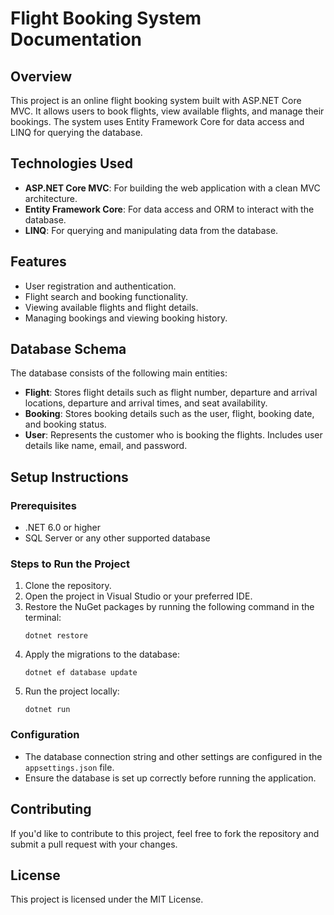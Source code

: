 
# Flight Booking System Documentation

## Overview
This project is an online flight booking system built with ASP.NET Core MVC. It allows users to book flights, view available flights, and manage their bookings. The system uses Entity Framework Core for data access and LINQ for querying the database.

## Technologies Used
- **ASP.NET Core MVC**: For building the web application with a clean MVC architecture.
- **Entity Framework Core**: For data access and ORM to interact with the database.
- **LINQ**: For querying and manipulating data from the database.

## Features
- User registration and authentication.
- Flight search and booking functionality.
- Viewing available flights and flight details.
- Managing bookings and viewing booking history.

## Database Schema
The database consists of the following main entities:
- **Flight**: Stores flight details such as flight number, departure and arrival locations, departure and arrival times, and seat availability.
- **Booking**: Stores booking details such as the user, flight, booking date, and booking status.
- **User**: Represents the customer who is booking the flights. Includes user details like name, email, and password.

## Setup Instructions
### Prerequisites
- .NET 6.0 or higher
- SQL Server or any other supported database

### Steps to Run the Project
1. Clone the repository.
2. Open the project in Visual Studio or your preferred IDE.
3. Restore the NuGet packages by running the following command in the terminal:
   ```
   dotnet restore
   ```
4. Apply the migrations to the database:
   ```
   dotnet ef database update
   ```
5. Run the project locally:
   ```
   dotnet run
   ```

### Configuration
- The database connection string and other settings are configured in the `appsettings.json` file.
- Ensure the database is set up correctly before running the application.


## Contributing
If you'd like to contribute to this project, feel free to fork the repository and submit a pull request with your changes.

## License
This project is licensed under the MIT License.

